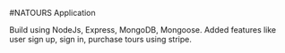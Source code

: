 #NATOURS Application

Build using NodeJs, Express, MongoDB, Mongoose.
Added features like user sign up, sign in, purchase tours using stripe.
